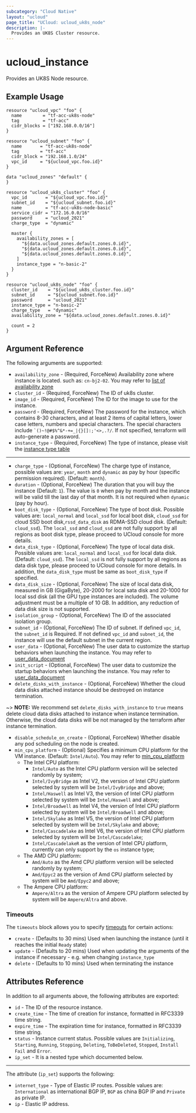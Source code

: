 ```yaml
---
subcategory: "Cloud Native"
layout: "ucloud"
page_title: "UCloud: ucloud_uk8s_node"
description: |-
  Provides an UK8S Cluster resource.
---
```


# ucloud_instance

Provides an UK8S Node resource.

## Example Usage

```hcl
resource "ucloud_vpc" "foo" {
  name        = "tf-acc-uk8s-node"
  tag         = "tf-acc"
  cidr_blocks = ["192.168.0.0/16"]
}

resource "ucloud_subnet" "foo" {
  name       = "tf-acc-uk8s-node"
  tag        = "tf-acc"
  cidr_block = "192.168.1.0/24"
  vpc_id     = "${ucloud_vpc.foo.id}"
}

data "ucloud_zones" "default" {
}

resource "ucloud_uk8s_cluster" "foo" {
  vpc_id       = "${ucloud_vpc.foo.id}"
  subnet_id    = "${ucloud_subnet.foo.id}"
  name         = "tf-acc-uk8s-node-basic"
  service_cidr = "172.16.0.0/16"
  password     = "ucloud_2021"
  charge_type  = "dynamic"

  master {
    availability_zones = [
      "${data.ucloud_zones.default.zones.0.id}",
      "${data.ucloud_zones.default.zones.0.id}",
      "${data.ucloud_zones.default.zones.0.id}",
    ]
    instance_type = "n-basic-2"
  }
}

resource "ucloud_uk8s_node" "foo" {
  cluster_id    = "${ucloud_uk8s_cluster.foo.id}"
  subnet_id     = "${ucloud_subnet.foo.id}"
  password      = "ucloud_2021"
  instance_type = "n-basic-2"
  charge_type   = "dynamic"
  availability_zone = "${data.ucloud_zones.default.zones.0.id}"
  
  count = 2
}
```

## Argument Reference

The following arguments are supported:

* `availability_zone` - (Required, ForceNew) Availability zone where instance is located. such as: `cn-bj2-02`. You may refer to [list of availability zone](https://docs.ucloud.cn/api/summary/regionlist)
* `cluster_id` - (Required, ForceNew) The ID of uk8s cluster.
* `image_id` - (Required, ForceNew) The ID for the image to use for the instance.
* `password` - (Required, ForceNew) The password for the instance, which contains 8-30 characters, and at least 2 items of capital letters, lower case letters, numbers and special characters. The special characters include <code>`()~!@#$%^&*-+=_|{}\[]:;'<>,.?/</code>. If not specified, terraform will auto-generate a password.
* `instance_type` - (Required, ForceNew) The type of instance, please visit the [instance type table](https://docs.ucloud.cn/terraform/specification/instance)
  
---

* `charge_type` - (Optional, ForceNew) The charge type of instance, possible values are: `year`, `month` and `dynamic` as pay by hour (specific permission required). (Default: `month`).
* `duration` - (Optional, ForceNew) The duration that you will buy the instance (Default: `1`). The value is `0` when pay by month and the instance will be valid till the last day of that month. It is not required when `dynamic` (pay by hour).
* `boot_disk_type` - (Optional, ForceNew) The type of boot disk. Possible values are: `local_normal` and `local_ssd` for local boot disk, `cloud_ssd` for cloud SSD boot disk,`rssd_data_disk` as RDMA-SSD cloud disk. (Default: `cloud_ssd`). The `local_ssd` and `cloud_ssd` are not fully support by all regions as boot disk type, please proceed to UCloud console for more details.
* `data_disk_type` - (Optional, ForceNew) The type of local data disk. Possible values are: `local_normal` and `local_ssd` for local data disk. (Default: `cloud_ssd`). The `local_ssd` is not fully support by all regions as data disk type, please proceed to UCloud console for more details. In addition, the `data_disk_type` must be same as `boot_disk_type` if specified.
* `data_disk_size` - (Optional, ForceNew) The size of local data disk, measured in GB (GigaByte), 20-2000 for local sata disk and 20-1000 for local ssd disk (all the GPU type instances are included). The volume adjustment must be a multiple of 10 GB. In addition, any reduction of data disk size is not supported. 
* `isolation_group` - (Optional, ForceNew) The ID of the associated isolation group.
* `subnet_id` - (Optional, ForceNew) The ID of subnet. If defined `vpc_id`, the `subnet_id` is Required. If not defined `vpc_id` and `subnet_id`, the instance will use the default subnet in the current region.
* `user_data` - (Optional, ForceNew) The user data to customize the startup behaviors when launching the instance. You may refer to [user_data_document](https://docs.ucloud.cn/uhost/guide/metadata/userdata)
* `init_script` - (Optional, ForceNew) The user data to customize the startup behaviors when launching the instance. You may refer to [user_data_document](https://docs.ucloud.cn/uhost/guide/metadata/userdata)
* `delete_disks_with_instance` - (Optional, ForceNew)  Whether the cloud data disks attached instance should be destroyed on instance termination.

 ~> **NOTE:** We recommend set `delete_disks_with_instance` to `true` means delete cloud data disks attached to instance when instance termination. Otherwise, the cloud data disks will be not managed by the terraform after instance termination.

* `disable_schedule_on_create` - (Optional, ForceNew)  Whether disable any pod scheduling on the node is created.
* `min_cpu_platform` - (Optional) Specifies a minimum CPU platform for the VM instance. (Default: `Intel/Auto`). You may refer to [min_cpu_platform](https://docs.ucloud.cn/uhost/introduction/uhost/type_new)
    - The Intel CPU platform:
        - `Intel/Auto` as the Intel CPU platform version will be selected randomly by system;
        - `Intel/IvyBridge` as Intel V2, the version of Intel CPU platform selected by system will be `Intel/IvyBridge` and above; 
        - `Intel/Haswell` as Intel V3,  the version of Intel CPU platform selected by system will be `Intel/Haswell` and above; 
        - `Intel/Broadwell` as Intel V4, the version of Intel CPU platform selected by system will be `Intel/Broadwell` and above;
        - `Intel/Skylake` as Intel V5, the version of Intel CPU platform selected by system will be `Intel/Skylake` and above; 
        - `Intel/Cascadelake` as Intel V6, the version of Intel CPU platform selected by system will be `Intel/Cascadelake`;
        - `Intel/CascadelakeR` as the version of Intel CPU platform, currently can only support by the `os` instance type;
    - The AMD CPU platform:
        - `Amd/Auto` as the Amd CPU platform version will be selected randomly by system;
        - `Amd/Epyc2` as the version of Amd CPU platform selected by system will be `Amd/Epyc2` and above;
    - The Ampere CPU platform:
        - `Ampere/Altra` as the version of Ampere CPU platform selected by system will be `Ampere/Altra` and above.

### Timeouts

The `timeouts` block allows you to specify [timeouts](https://www.terraform.io/docs/configuration/resources.html#timeouts) for certain actions:

* `create` - (Defaults to 30 mins) Used when launching the instance (until it reaches the initial `Ready` state)
* `update` - (Defaults to 20 mins) Used when updating the arguments of the instance if necessary  - e.g. when changing `instance_type`
* `delete` - (Defaults to 10 mins) Used when terminating the instance

## Attributes Reference

In addition to all arguments above, the following attributes are exported:

* `id` - The ID of the resource instance.
* `create_time` - The time of creation for instance, formatted in RFC3339 time string.
* `expire_time` - The expiration time for instance, formatted in RFC3339 time string.
* `status` - Instance current status. Possible values are `Initializing`, `Starting`, `Running`, `Stopping`, `Deleting`, `ToBeDeleted`, `Stopped`, `Install Fail` and `Error`.
* `ip_set` - It is a nested type which documented below.

- - -

The attribute (`ip_set`) supports the following:

* `internet_type` - Type of Elastic IP routes. Possible values are: `International` as international BGP IP, `BGP` as china BGP IP and `Private` as private IP.
* `ip` - Elastic IP address.
